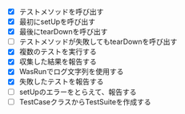 - [x] テストメソッドを呼び出す
- [x] 最初にsetUpを呼び出す
- [x] 最後にtearDownを呼び出す
- [ ] テストメソッドが失敗してもtearDownを呼び出す
- [x] 複数のテストを実行する
- [x] 収集した結果を報告する
- [x] WasRunでログ文字列を使用する
- [x] 失敗したテストを報告する
- [ ] setUpのエラーをとらえて、報告する
- [ ] TestCaseクラスからTestSuiteを作成する